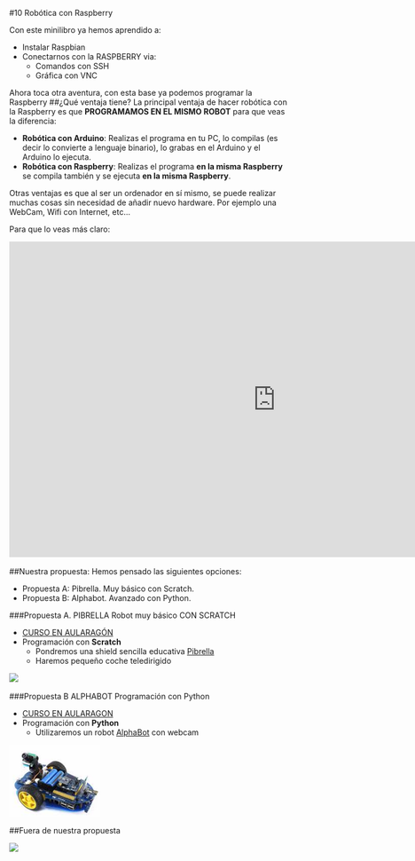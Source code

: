 #10 Robótica con Raspberry

Con este minilibro ya hemos aprendido a:
* Instalar Raspbian
* Conectarnos con la RASPBERRY via:
    * Comandos con SSH
    * Gráfica con VNC
    
Ahora toca otra aventura, con esta base ya podemos programar la Raspberry
##¿Qué ventaja tiene?
La principal ventaja de hacer robótica con la Raspberry es que **PROGRAMAMOS EN EL MISMO ROBOT** para que veas la diferencia:

* **Robótica con Arduino**: Realizas el programa en tu PC, lo compilas (es decir lo convierte a lenguaje binario), lo grabas en el Arduino y el Arduino lo ejecuta.
* **Robótica con Raspberry**: Realizas el programa **en la misma Raspberry** se compila también y se ejecuta **en la misma Raspberry**.

Otras ventajas es que al ser un ordenador en sí mismo,  se puede realizar muchas cosas sin necesidad de añadir nuevo hardware. Por ejemplo una WebCam, Wifi con Internet, etc...

Para que lo veas más claro:

<iframe src="https://docs.google.com/presentation/d/e/2PACX-1vSWQY7gRe34Ji3EaKthZEvmHS6FWIjv5eN1jUr65SsBklHgC0O786dxo1fGKo4svpgZ1pz0i7k1Qiuh/embed?start=false&loop=false&delayms=3000" frameborder="0" width="960" height="569" allowfullscreen="true" mozallowfullscreen="true" webkitallowfullscreen="true"></iframe>

##Nuestra propuesta:
Hemos pensado las siguientes opciones:
- Propuesta A: Pibrella. Muy básico con Scratch.
- Propuesta B: Alphabot. Avanzado con Python.

###Propuesta A. PIBRELLA Robot muy básico CON SCRATCH
* [CURSO EN AULARAGÓN](https://catedu.gitbooks.io/pibrella/content/)
* Programación con **Scratch** 
    * Pondremos una shield sencilla educativa [Pibrella](http://pibrella.com/)
    * Haremos pequeño coche teledirigido

![](/assets/pibrella-pequeño.gif)

###Propuesta B ALPHABOT Programación con Python
* [CURSO EN AULARAGON](https://catedu.gitbooks.io/alphabot/content/)
* Programación con **Python**
    * Utilizaremos un robot [AlphaBot](https://www.waveshare.com/wiki/AlphaBot) con webcam
    
![](/assets/alphabot.png)

##Fuera de nuestra propuesta

 <img src="https://docs.google.com/drawings/d/e/2PACX-1vR-S_6SNTDZnwXun4vyIa-eQTw43frlXt1W1MkgF5oYzjl8xJaeVqw8Byvfo8Ui1Xy42qJcc3ceZAKx/pub?w=960&amp;h=720">